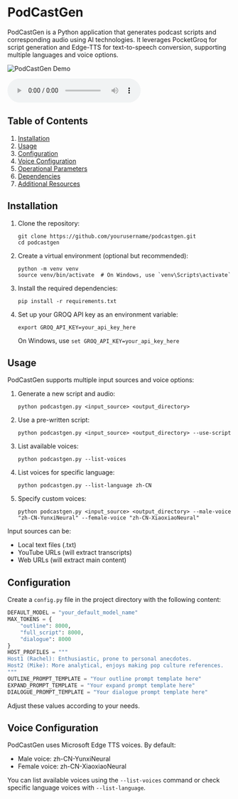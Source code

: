 # PodCastGen

PodCastGen is a Python application that generates podcast scripts and corresponding audio using AI technologies. It leverages PocketGroq for script generation and Edge-TTS for text-to-speech conversion, supporting multiple languages and voice options.

![PodCastGen Demo](https://asciinema.org/a/7ff3nkO4P8GnwoCoy01gECMOk)


<audio controls>
  <source src="myoutput/full_podcast.mp3" type="audio/mpeg">
  Your browser does not support the audio element.
</audio>


## Table of Contents
1. [Installation](#installation)
2. [Usage](#usage)
3. [Configuration](#configuration)
4. [Voice Configuration](#voice-configuration)
5. [Operational Parameters](#operational-parameters)
6. [Dependencies](#dependencies)
7. [Additional Resources](#additional-resources)

## Installation

1. Clone the repository:
   ```
   git clone https://github.com/yourusername/podcastgen.git
   cd podcastgen
   ```

2. Create a virtual environment (optional but recommended):
   ```
   python -m venv venv
   source venv/bin/activate  # On Windows, use `venv\Scripts\activate`
   ```

3. Install the required dependencies:
   ```
   pip install -r requirements.txt
   ```

4. Set up your GROQ API key as an environment variable:
   ```
   export GROQ_API_KEY=your_api_key_here
   ```
   On Windows, use `set GROQ_API_KEY=your_api_key_here`

## Usage

PodCastGen supports multiple input sources and voice options:

1. Generate a new script and audio:
   ```
   python podcastgen.py <input_source> <output_directory>
   ```

2. Use a pre-written script:
   ```
   python podcastgen.py <input_source> <output_directory> --use-script
   ```

3. List available voices:
   ```
   python podcastgen.py --list-voices
   ```

4. List voices for specific language:
   ```
   python podcastgen.py --list-language zh-CN
   ```

5. Specify custom voices:
   ```
   python podcastgen.py <input_source> <output_directory> --male-voice "zh-CN-YunxiNeural" --female-voice "zh-CN-XiaoxiaoNeural"
   ```

Input sources can be:
- Local text files (.txt)
- YouTube URLs (will extract transcripts)
- Web URLs (will extract main content)

## Configuration

Create a `config.py` file in the project directory with the following content:

```python
DEFAULT_MODEL = "your_default_model_name"
MAX_TOKENS = {
    "outline": 8000,
    "full_script": 8000,
    "dialogue": 8000
}
HOST_PROFILES = """
Host1 (Rachel): Enthusiastic, prone to personal anecdotes.
Host2 (Mike): More analytical, enjoys making pop culture references.
"""
OUTLINE_PROMPT_TEMPLATE = "Your outline prompt template here"
EXPAND_PROMPT_TEMPLATE = "Your expand prompt template here"
DIALOGUE_PROMPT_TEMPLATE = "Your dialogue prompt template here"
```

Adjust these values according to your needs.

## Voice Configuration

PodCastGen uses Microsoft Edge TTS voices. By default:
- Male voice: zh-CN-YunxiNeural
- Female voice: zh-CN-XiaoxiaoNeural

You can list available voices using the `--list-voices` command or check specific language voices with `--list-language`.

